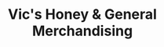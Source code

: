---
title: "Vic's Honey & General Merchandising"
url: /victoria/vics-honey-and-general-merchandising/
shop: convenience
---